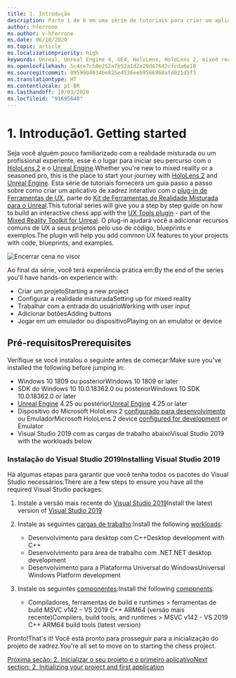 ```yaml
---
title: 1. Introdução
description: Parte 1 de 6 em uma série de tutoriais para criar um aplicativo de xadrez simples usando o Unreal Engine 4 e o plug-in Ferramentas de UX do Kit de Ferramentas de Realidade Misturada
author: hferrone
ms.author: v-hferrone
ms.date: 06/10/2020
ms.topic: article
ms.localizationpriority: high
keywords: Unreal, Unreal Engine 4, UE4, HoloLens, HoloLens 2, mixed reality, tutorial, getting started, mrtk, uxt, UX Tools, documentation
ms.openlocfilehash: 5c4ce7c50e252a7b52a1d2e29d47642cfcda6e10
ms.sourcegitcommit: 09599b4034be825e4536eeb9566968afd021d5f3
ms.translationtype: HT
ms.contentlocale: pt-BR
ms.lasthandoff: 10/03/2020
ms.locfileid: "91695640"
---
```

# <a name="1-getting-started"></a><span data-ttu-id="38cd0-104">1. Introdução</span><span class="sxs-lookup"><span data-stu-id="38cd0-104">1. Getting started</span></span>

<span data-ttu-id="38cd0-105">Seja você alguém pouco familiarizado com a realidade misturada ou um profissional experiente, esse é o lugar para iniciar seu percurso com o [HoloLens 2](https://docs.microsoft.com/windows/mixed-reality/) e o [Unreal Engine](https://www.unrealengine.com/en-US/).</span><span class="sxs-lookup"><span data-stu-id="38cd0-105">Whether you're new to mixed reality or a seasoned pro, this is the place to start your journey with [HoloLens 2](https://docs.microsoft.com/windows/mixed-reality/) and [Unreal Engine](https://www.unrealengine.com/en-US/).</span></span> <span data-ttu-id="38cd0-106">Esta série de tutoriais fornecerá um guia passo a passo sobre como criar um aplicativo de xadrez interativo com o [plug-in de Ferramentas de UX](https://github.com/microsoft/MixedReality-UXTools-Unreal), parte do [Kit de Ferramentas de Realidade Misturada para o Unreal](https://github.com/microsoft/MixedRealityToolkit-Unreal).</span><span class="sxs-lookup"><span data-stu-id="38cd0-106">This tutorial series will give you a step by step guide on how to build an interactive chess app with the [UX Tools plugin](https://github.com/microsoft/MixedReality-UXTools-Unreal) - part of the [Mixed Reality Toolkit for Unreal](https://github.com/microsoft/MixedRealityToolkit-Unreal).</span></span> <span data-ttu-id="38cd0-107">O plug-in ajudará você a adicionar recursos comuns de UX a seus projetos pelo uso de código, blueprints e exemplos.</span><span class="sxs-lookup"><span data-stu-id="38cd0-107">The plugin will help you add common UX features to your projects with code, blueprints, and examples.</span></span> 

![Encerrar cena no visor](images/unreal-uxt/5-endscene.PNG)

<span data-ttu-id="38cd0-109">Ao final da série, você terá experiência prática em:</span><span class="sxs-lookup"><span data-stu-id="38cd0-109">By the end of the series you'll have hands-on experience with:</span></span>
* <span data-ttu-id="38cd0-110">Criar um projeto</span><span class="sxs-lookup"><span data-stu-id="38cd0-110">Starting a new project</span></span>
* <span data-ttu-id="38cd0-111">Configurar a realidade misturada</span><span class="sxs-lookup"><span data-stu-id="38cd0-111">Setting up for mixed reality</span></span>
* <span data-ttu-id="38cd0-112">Trabalhar com a entrada do usuário</span><span class="sxs-lookup"><span data-stu-id="38cd0-112">Working with user input</span></span>
* <span data-ttu-id="38cd0-113">Adicionar botões</span><span class="sxs-lookup"><span data-stu-id="38cd0-113">Adding buttons</span></span>
* <span data-ttu-id="38cd0-114">Jogar em um emulador ou dispositivo</span><span class="sxs-lookup"><span data-stu-id="38cd0-114">Playing on an emulator or device</span></span>


## <a name="prerequisites"></a><span data-ttu-id="38cd0-115">Pré-requisitos</span><span class="sxs-lookup"><span data-stu-id="38cd0-115">Prerequisites</span></span>
<span data-ttu-id="38cd0-116">Verifique se você instalou o seguinte antes de começar:</span><span class="sxs-lookup"><span data-stu-id="38cd0-116">Make sure you've installed the following before jumping in:</span></span>
* <span data-ttu-id="38cd0-117">Windows 10 1809 ou posterior</span><span class="sxs-lookup"><span data-stu-id="38cd0-117">Windows 10 1809 or later</span></span>
* <span data-ttu-id="38cd0-118">SDK do Windows 10 10.0.18362.0 ou posterior</span><span class="sxs-lookup"><span data-stu-id="38cd0-118">Windows 10 SDK 10.0.18362.0 or later</span></span>
* <span data-ttu-id="38cd0-119">[Unreal Engine](https://www.unrealengine.com/en-US/get-now) 4.25 ou posterior</span><span class="sxs-lookup"><span data-stu-id="38cd0-119">[Unreal Engine](https://www.unrealengine.com/en-US/get-now) 4.25 or later</span></span>
* <span data-ttu-id="38cd0-120">Dispositivo do Microsoft HoloLens 2 [configurado para desenvolvimento](../../platform-capabilities-and-apis/using-visual-studio.md#enabling-developer-mode) ou Emulador</span><span class="sxs-lookup"><span data-stu-id="38cd0-120">Microsoft HoloLens 2 device [configured for development](../../platform-capabilities-and-apis/using-visual-studio.md#enabling-developer-mode) or Emulator</span></span>
* <span data-ttu-id="38cd0-121">Visual Studio 2019 com as cargas de trabalho abaixo</span><span class="sxs-lookup"><span data-stu-id="38cd0-121">Visual Studio 2019 with the workloads below</span></span>

### <a name="installing-visual-studio-2019"></a><span data-ttu-id="38cd0-122">Instalação do Visual Studio 2019</span><span class="sxs-lookup"><span data-stu-id="38cd0-122">Installing Visual Studio 2019</span></span>
<span data-ttu-id="38cd0-123">Há algumas etapas para garantir que você tenha todos os pacotes do Visual Studio necessários:</span><span class="sxs-lookup"><span data-stu-id="38cd0-123">There are a few steps to ensure you have all the required Visual Studio packages:</span></span>
1. <span data-ttu-id="38cd0-124">Instale a versão mais recente do [Visual Studio 2019](https://visualstudio.microsoft.com/downloads/)</span><span class="sxs-lookup"><span data-stu-id="38cd0-124">Install the latest version of [Visual Studio 2019](https://visualstudio.microsoft.com/downloads/)</span></span>
2. <span data-ttu-id="38cd0-125">Instale as seguintes [cargas de trabalho](https://docs.microsoft.com/visualstudio/install/modify-visual-studio?#modify-workloads):</span><span class="sxs-lookup"><span data-stu-id="38cd0-125">Install the following [workloads](https://docs.microsoft.com/visualstudio/install/modify-visual-studio?#modify-workloads):</span></span>
    * <span data-ttu-id="38cd0-126">Desenvolvimento para desktop com C++</span><span class="sxs-lookup"><span data-stu-id="38cd0-126">Desktop development with C++</span></span>
    * <span data-ttu-id="38cd0-127">Desenvolvimento para área de trabalho com .NET</span><span class="sxs-lookup"><span data-stu-id="38cd0-127">.NET desktop development</span></span>
    * <span data-ttu-id="38cd0-128">Desenvolvimento para a Plataforma Universal do Windows</span><span class="sxs-lookup"><span data-stu-id="38cd0-128">Universal Windows Platform development</span></span>

3. <span data-ttu-id="38cd0-129">Instale os seguintes [componentes](https://docs.microsoft.com/visualstudio/install/modify-visual-studio?#modify-individual-components):</span><span class="sxs-lookup"><span data-stu-id="38cd0-129">Install the following [components](https://docs.microsoft.com/visualstudio/install/modify-visual-studio?#modify-individual-components):</span></span>
    * <span data-ttu-id="38cd0-130">Compiladores, ferramentas de build e runtimes > ferramentas de build MSVC v142 – VS 2019 C++ ARM64 (versão mais recente)</span><span class="sxs-lookup"><span data-stu-id="38cd0-130">Compilers, build tools, and runtimes > MSVC v142 - VS 2019 C++ ARM64 build tools (latest version)</span></span>

<span data-ttu-id="38cd0-131">Pronto!</span><span class="sxs-lookup"><span data-stu-id="38cd0-131">That's it!</span></span> <span data-ttu-id="38cd0-132">Você está pronto para prosseguir para a inicialização do projeto de xadrez.</span><span class="sxs-lookup"><span data-stu-id="38cd0-132">You're all set to move on to starting the chess project.</span></span>

[<span data-ttu-id="38cd0-133">Próxima seção: 2. Inicializar o seu projeto e o primeiro aplicativo</span><span class="sxs-lookup"><span data-stu-id="38cd0-133">Next section: 2. Initializing your project and first application</span></span>](unreal-uxt-ch2.md)